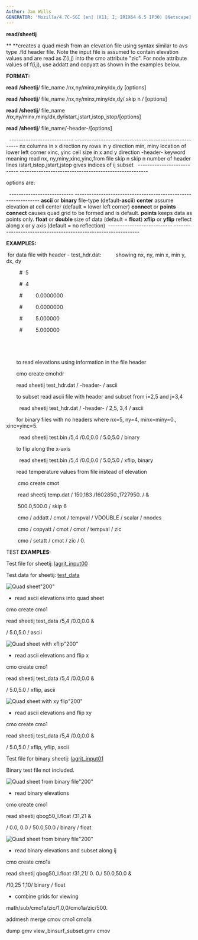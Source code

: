 ```yaml
---
Author: Jan Wills
GENERATOR: 'Mozilla/4.7C-SGI [en] (X11; I; IRIX64 6.5 IP30) [Netscape]'
---
```


 **read/sheetij**

  ** **creates a quad mesh from an elevation file using syntax similar
  to avs type .fld header file. Note the input file is assumed to
  contain elevation values and are read as Z(i,j) into the cmo
  attribute "zic". For node attribute values of f(i,j), use addatt and
  copyatt as shown in the examples below.

 **FORMAT:**

  

  **read** **/sheetij**/ file\_name /nx,ny/minx,miny/dx,dy [options]

  **read** **/sheetij**/ file\_name /nx,ny/minx,miny/dx,dy/ skip n /
  [options]

  **read** **/sheetij**/ file\_name
  /nx,ny/minx,miny/dx,dy/istart,jstart,istop,jstop/[options]

  **read** **/sheetij**/ file\_name/-header-/[options]

   
    --------------------------- ------------------------------------------------------
    nx                          columns in x direction
    ny                          rows in y direction
    min, miny                   location of lower left corner
    xinc, yinc                  cell size in x and y direction
    -header-                    keyword meaning read nx, ny,miny,xinc,yinc,from file
    skip n                      skip n number of header lines
    istart,istop,jstart,jstop   gives indices of ij subset  
    --------------------------- ------------------------------------------------------
 
 options are:

   
    --------------------------- ---------------------------------------------------------------
    **ascii** or **binary**     file-type (default-**ascii**)
    **center**                  assume elevation at cell center (default = lower left corner)
    **connect** or **points**   **connect** causes quad grid to be formed and is default.
                                **points** keeps data as points only.
    **float** or **double**     size of data (default = **float**)
    **xflip** or **yflip**      reflect along x or y axis (default = no reflection) 
    --------------------------- ---------------------------------------------------------------
 
 **EXAMPLES:**

   for data file with header - test\_hdr.dat:          showing nx, ny,
  min x, min y, dx, dy

           
#  5    

           
#  4    

           
#         0.0000000  

           
#         0.0000000  

           
#         5.000000   

           
#         5.000000   

           
#
 
         to read elevations using information in the file header

         cmo create cmohdr

         read sheetij test\_hdr.dat / -header- / ascii
 
         to subset read ascii file with header and subset from i=2,5
  and j=3,4

           read sheetij test\_hdr.dat / -header- / 2,5, 3,4 / ascii
 
         for binary files with no headers where nx=5, ny=4,
  minx=miny=0., xinc=yinc=5.

           read sheetij test.bin /5,4 /0.0,0.0 / 5.0,5.0 / binary
 
         to flip along the x-axis

           read sheetij test.bin /5,4 /0.0,0.0 / 5.0,5.0 / xflip,
  binary
 
         read temperature values from file instead of elevation

          cmo create cmot

          read sheetij temp.dat / 150,183 /1602850.,1727950. / &

          500.0,500.0 / skip 6

          cmo / addatt / cmot / tempval / VDOUBLE / scalar / nnodes

          cmo / copyatt / cmot / cmot / tempval / zic

          cmo / setatt / cmot / zic / 0.

TEST **EXAMPLES:**

Test file for sheetij: [lagrit\_input00](lagrit_input00)

Test data for sheetij: [test\_data](test_data)

![Quad sheet](image/zall_200w.GIF)"200"

* read ascii elevations into quad sheet

cmo create cmo1

read sheetij test\_data /5,4 /0.0,0.0 &

/ 5.0,5.0 / ascii

![Quad sheet with xflip](image/zall_xflip_200w.GIF)"200"

* read ascii elevations and flip x

cmo create cmo1

read sheetij test\_data /5,4 /0.0,0.0 &

/ 5.0,5.0 / xflip, ascii

![Quad sheet with xy flip](image/zall_xyflip_200w.GIF)"200"

* read ascii elevations and flip xy

cmo create cmo1

read sheetij test\_data /5,4 /0.0,0.0 &

/ 5.0,5.0 / xflip, yflip, ascii

Test file for binary sheetij: [lagrit\_input01](lagrit_input01)

Binary test file not included.

![Quad sheet from binary file](image/binsurf_200w.GIF)"200"

* read binary elevations

cmo create cmo1

read sheetij qbog50\_l.float /31,21 &

/ 0.0, 0.0 / 50.0,50.0 / binary / float

![Quad sheet from binary
file](image/view_binsurf_subset_200w.GIF)"200"

* read binary elevations and subset along ij

cmo create cmo1a

read sheetij qbog50\_l.float /31,21/ 0. 0./ 50.0,50.0 &

/10,25 1,10/ binary / float

* combine grids for viewing

math/sub/cmo1a/zic/1,0,0/cmo1a/zic/500.

addmesh merge cmov cmo1 cmo1a

dump gmv view\_binsurf\_subset.gmv cmov
